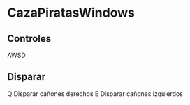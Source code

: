# CazaPiratasWindows

## Controles
AWSD

## Disparar
Q Disparar cañones derechos
E Disparar cañones izquierdos
